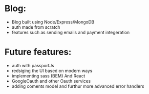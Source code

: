 # Blog:

- Blog built using Node/Express/MongoDB
- auth made from scratch
- features such as sending emails and payment integeration

# Future features:

- auth with passportJs
- redsiging the UI based on modern ways
- implementing sass (BEM) And React
- GoogleOauth and other Oauth services
- adding coments model and furthur more advanced error handlers
